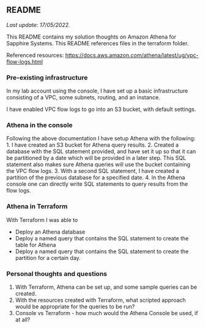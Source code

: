 ## README ##

*Last update: 17/05/2022.*

This README contains my solution thoughts on Amazon Athena for Sapphire Systems.
This README references files in the terraform folder.

Referenced resources:
https://docs.aws.amazon.com/athena/latest/ug/vpc-flow-logs.html


### Pre-existing infrastructure

In my lab account using the console, I have set up a basic infrastructure consisting of a VPC, some subnets, routing, and an instance. 

I have enabled VPC flow logs to go into an S3 bucket, with default settings. 

### Athena in the console

Following the above documentation I have setup Athena with the following:
	1.  I have created an S3 bucket for Athena query results.
	2. Created a database with the SQL statement provided, and have set it up so that it can be partitioned by a date which will be provided in a later step. This SQL statement also makes sure Athena queries will use the bucket containing the VPC flow logs.
	3. With a second SQL statement, I have created a partition of the previous database for a specified date. 
	4. In the Athena console one can directly write SQL statements to query results from the flow logs.

### Athena in Terraform

With Terraform I was able to 

 - Deploy an Athena database
 - Deploy a named query that contains the SQL statement to create the table for Athena
 - Deploy a named query that contains the SQL statement to create the partition for a certain day.

### Personal thoughts and questions

1. With Terraform, Athena can be set up, and some sample queries can be created.
2. With the resources created with Terraform, what scripted approach would be appropriate for the queries to be run? 
3. Console vs Terraform - how much would the Athena Console be used, if at all?